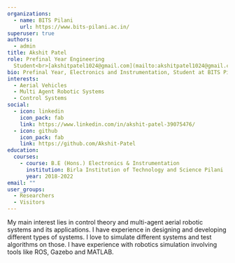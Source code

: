 ```yaml
---
organizations:
  - name: BITS Pilani
    url: https://www.bits-pilani.ac.in/
superuser: true
authors:
  - admin
title: Akshit Patel
role: Prefinal Year Engineering
  Student<br>[akshitpatel1024@gmail.com](mailto:akshitpatel1024@gmail.com)</br>
bio: Prefinal Year, Electronics and Instrumentation, Student at BITS Pilani
interests:
  - Aerial Vehicles
  - Multi Agent Robotic Systems
  - Control Systems
social:
  - icon: linkedin
    icon_pack: fab
    link: https://www.linkedin.com/in/akshit-patel-39075476/
  - icon: github
    icon_pack: fab
    link: https://github.com/Akshit-Patel
education:
  courses:
    - course: B.E (Hons.) Electronics & Instrumentation
      institution: Birla Institution of Technology and Science Pilani
      year: 2018-2022
email: ""
user_groups:
  - Researchers
  - Visitors
---
```

My main interest lies in control theory and multi-agent aerial robotic systems and its applications. I have experience in designing and developing different types of systems. I love to simulate different systems and test algorithms on those. I have experience with robotics simulation involving tools like ROS, Gazebo and MATLAB.
